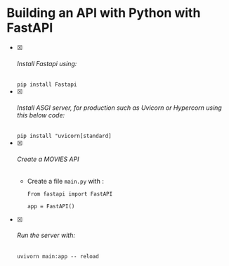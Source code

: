 # Building an API with Python with FastAPI

- [x]  ###### Install Fastapi using:
     ` pip install Fastapi `
- [x]  ###### Install ASGI server, for production such as Uvicorn or Hypercorn using this below code:
   ` pip install "uvicorn[standard] `
- [x]  ###### Create a MOVIES API
    - Create a file `main.py` with :

      ```
      From fastapi import FastAPI
       
      app = FastAPI()
      ``` 
- [x] ###### Run the server with:
    ` uvivorn main:app -- reload `